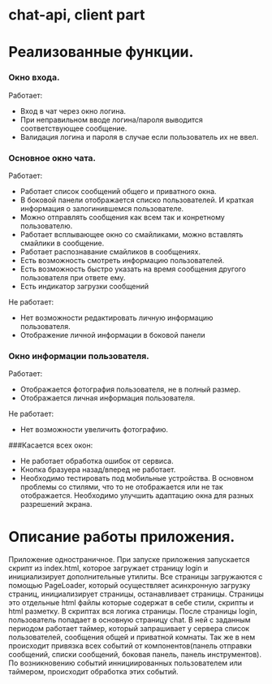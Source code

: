 chat-api, client part
=====================

# Реализованные функции.
### Окно входа.
Работает:
- Вход в чат через окно логина. 
- При неправильном вводе логина/пароля выводится соответствующее сообщение.
- Валидация логина и пароля в случае если пользователь их не ввел.

### Основное окно чата.
Работает:

- Работает список сообщений общего и приватного окна. 
- В боковой панели отображается списко пользователей. И краткая информация о залогинившемся пользователе. 
- Можно отправлять сообщения как всем так и конретному пользователю.
- Работает всплывающее окно со смайликами, можно вставлять смайлики в сообщение. 
- Работает распознавание смайликов в сообщениях.
- Есть возможность смотреть информацию пользователей.
- Есть возможность быстро указать на время сообщения другого пользователя при ответе ему.
- Есть индикатор загрузки сообщений

Не работает:

- Нет возможности редактировать личную информацию пользователя. 
- Отображение личной информации в боковой панели

### Окно информации пользователя.
Работает:

- Отображается фотография пользователя, не в полный размер. 
- Отображается личная информация пользователя.

Не работает:

- Нет возможности увеличить фотографию.

###Касается всех окон:
- Не работает обработка ошибок от сервиса. 
- Кнопка бразуера назад/вперед не работает.
- Необходимо тестировать под мобильные устройства. В основном проблемы со стилями, что то не отображается или не так отображается. Необходимо улучшить адаптацию окна для разных разрешений экрана. 

# Описание работы приложения.
Приложение одностраничное. При запуске приложения запускается скрипт из index.html, которое загружает страницу login и инициализирует дополнительные утилиты. Все страницы загружаются с помощью PageLoader, который осуществляет асинхронную загрузку страниц, инициализирует страницы, останавливает страницы. Страницы это отдельные html файлы которые содержат в себе стили, скрипты и html разметку. В скриптах вся логика страницы. 
После страницы login, пользователь попадает в основную страницу chat. В ней с заданным периодом работает таймер, который запрашивает у сервера список пользователей, сообщения общей и приватной комнаты. Так же в нем происходит привязка всех событий от компонентов(панель отправки сообщений, списки сообщений, боковая панель, панель инструментов). По возникновению событий иннициированных пользователем или таймером, происходит обработка этих событий.

